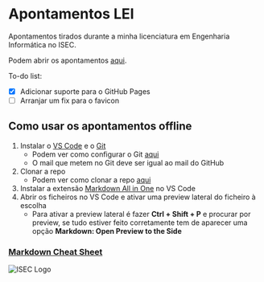 # Apontamentos LEI

Apontamentos tirados durante a minha licenciatura em Engenharia Informática no ISEC.

Podem abrir os apontamentos [aqui](https://theforgottened.github.io/apontamentos_lei/).

To-do list:
- [x] Adicionar suporte para o GitHub Pages
- [ ] Arranjar um fix para o favicon

## Como usar os apontamentos offline

1. Instalar o [VS Code](https://code.visualstudio.com/Download) e o [Git](https://git-scm.com/downloads)
    - Podem ver como configurar o Git [aqui](https://git-scm.com/book/en/v2/Getting-Started-First-Time-Git-Setup)
    - O mail que metem no Git deve ser igual ao mail do GitHub
2. Clonar a repo
    - Podem ver como clonar a repo [aqui](https://code.visualstudio.com/docs/editor/github)
3. Instalar a extensão [Markdown All in One](https://marketplace.visualstudio.com/items?itemName=yzhang.markdown-all-in-one) no VS Code
4. Abrir os ficheiros no VS Code e ativar uma preview lateral do ficheiro à escolha
    - Para ativar a preview lateral é fazer **Ctrl + Shift + P** e procurar por preview, se tudo estiver feito corretamente tem de aparecer uma opção **Markdown: Open Preview to the Side**

### **[Markdown Cheat Sheet](https://www.markdownguide.org/cheat-sheet/)**

![ISEC Logo](https://moodle.isec.pt/moodle/pluginfile.php/1/theme_adaptable/logo/1581343866/logo.png)